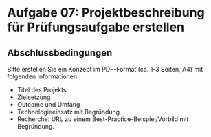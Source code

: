 # Aufgabe 07: Projektbeschreibung für Prüfungsaufgabe erstellen

## Abschlussbedingungen

Bitte erstellen Sie ein Konzept im PDF-Format (ca. 1-3 Seiten, A4) mit folgenden Informationen:

-   Titel des Projekts
-   Zielsetzung
-   Outcome und Umfang
-   Technologieeinsatz mit Begründung
-   Recherche: URL zu einem Best-Practice-Beispiel/Vorbild mit Begründung.